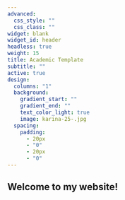 ```yaml
---
advanced:
  css_style: ""
  css_class: ""
widget: blank
widget_id: header
headless: true
weight: 15
title: Academic Template
subtitle: ""
active: true
design:
  columns: "1"
  background:
    gradient_start: ""
    gradient_end: ""
    text_color_light: true
    image: karina-25-.jpg
  spacing:
    padding:
      - 20px
      - "0"
      - 20px
      - "0"
---
```

## Welcome to my website!